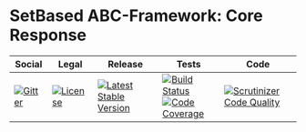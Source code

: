 # SetBased ABC-Framework: Core Response

<table>
<thead>
<tr>
<th>Social</th>
<th>Legal</th>
<th>Release</th>
<th>Tests</th>
<th>Code</th>
</tr>
</thead>
<tbody>
<tr>
<td>
<a href="https://gitter.im/setbased-abc-framework/abc"><img src="https://badges.gitter.im/setbased-abc-framework/abc.svg" alt="Gitter"/></a>
</td>
<td>
<a href="https://packagist.org/packages/setbased/abc-response-core"><img src="https://poser.pugx.org/setbased/abc-response-core/license" alt="License"/></a>
</td>
<td>
<a href="https://packagist.org/packages/setbased/abc-response-core"><img src="https://poser.pugx.org/setbased/abc-response-core/v/stable" alt="Latest Stable Version"/></a>
</td>
<td>
<a href="https://travis-ci.org/setbased-abc-framework/response-core"><img src="https://travis-ci.org/setbased-abc-framework/response-core.svg?branch=master" alt="Build Status"/></a><br/>
<a href="https://scrutinizer-ci.com/g/setbased-abc-framework/response-core/?branch=master"><img src="https://scrutinizer-ci.com/g/setbased-abc-framework/response-core/badges/coverage.png?b=master" alt="Code Coverage"/></a>
</td>
<td>
<a href="https://scrutinizer-ci.com/g/setbased-abc-framework/response-core/?branch=master"><img src="https://scrutinizer-ci.com/g/setbased-abc-framework/response-core/badges/quality-score.png?b=master" alt="Scrutinizer Code Quality"/></a>
</td>
</tr>
</tbody>
</table>

